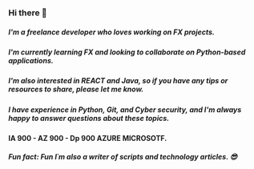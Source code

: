 ### Hi there 👋
##### I'm a **freelance developer** who loves working on **FX projects**. 
##### I'm currently learning **FX** and looking to collaborate on **Python-based applications**.
##### I'm also interested in **REACT** and **Java**, so if you have any tips or resources to share, please let me know. 
##### I have experience in **Python**, **Git**, and **Cyber security**, and I'm always happy to answer questions about these topics.
#### IA 900 - AZ 900 - Dp 900 AZURE **MICROSOTF**.
##### Fun fact: Fun I´m also a **writer** of scripts and technology articles. 😎







